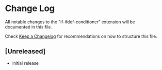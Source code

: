 # Change Log

All notable changes to the "if-ifdef-conditioner" extension will be documented in this file.

Check [Keep a Changelog](http://keepachangelog.com/) for recommendations on how to structure this file.

## [Unreleased]

- Initial release